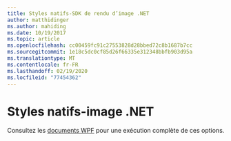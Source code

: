 ```yaml
---
title: Styles natifs-SDK de rendu d’image .NET
author: matthidinger
ms.author: mahiding
ms.date: 10/19/2017
ms.topic: article
ms.openlocfilehash: cc00459fc91c27553828d28bbed72c8b1687b7cc
ms.sourcegitcommit: 1e18c5dc0cf85d26f66335e312348bbfb903d95a
ms.translationtype: MT
ms.contentlocale: fr-FR
ms.lasthandoff: 02/19/2020
ms.locfileid: "77454362"
---
```

# <a name="native-styling---net-image"></a>Styles natifs-image .NET

Consultez les [documents WPF](../net-wpf/getting-started.md) pour une exécution complète de ces options.